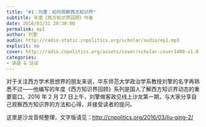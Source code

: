 ```yaml
---
title: "#1：刘擎：如何观察西方知识界"
subtitle: 年度《西方知识界回顾》作者
date: 2016/03/31 20:30:00
permalink: ep1
author: 刘擎
audio: http://radio-static.cnpolitics.org/scholar/audio/ep1.mp3
explicit: no
cover: http://radio.cnpolitics.org/assets/cover/scholar-cover1400-v1.0.jpg
categories:
- 讲座 & 访谈
---
```


对于关注西方学术思想界的朋友来说，华东师范大学政治学系教授刘擎的名字再熟悉不过——他编写的年度《西方知识界回顾》系列是国人了解西方知识界动态的重要窗口。2016 年 2 月 27 日上午，刘擎做客政见线上沙龙第一期，与大家分享自己观察西方知识界的方法和心得，并接受读者的提问。 

这里是沙龙音频整理，文字版请见：<http://cnpolitics.org/2016/03/liu-qing-2/>
